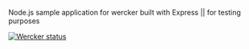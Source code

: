 Node.js sample application for wercker built with Express
|| for testing purposes

[![Wercker
status](https://app.wercker.com/status/7b1a402dd00d57fc9abddf9eb5161675/m)](https://app.wercker.com/project/bykey/7b1a402dd00d57fc9abddf9eb5161675)


